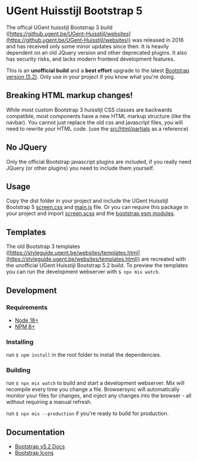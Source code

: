 # UGent Huisstijl Bootstrap 5

The offical UGent huisstijl Bootstrap 3 build ([https://github.ugent.be/UGent-Huisstijl/websites](https://github.ugent.be/UGent-Huisstijl/websites)) was released in 2016 and has received only some minor updates since then. It is heavily dependent on an old JQuery version and other deprecated plugins. It also has security risks, and lacks modern frontend development features.

This is an **unofficial build** and a **best effort** upgrade to the latest [Bootstrap version (5.2)](https://getbootstrap.com/docs/5.2/getting-started/introduction/). Only use in your project if you know what you're doing.

## Breaking HTML markup changes!
While most custom Bootstrap 3 huisstijl CSS classes are backwards compatible, most components have a new HTML markup structure (like the navbar). You cannot just replace the old css and javascript files, you will need to rewrite your HTML code. (use the [src/html/partials](https://github.ugent.be/Onderwijstechnologie/UGent-Huisstijl-Bootstrap5/blob/main/src/html/partials/) as a reference)

## No JQuery
Only the official Bootstrap javascript plugins are included, if you really need JQuery (or other plugins) you need to include them yourself.

## Usage
Copy the dist folder in your project and include the UGent Huisstijl Bootstrap 5 [screen.css](https://github.ugent.be/Onderwijstechnologie/UGent-Huisstijl-Bootstrap5/blob/main/dist/css/screen.css) and [main.js](https://github.ugent.be/Onderwijstechnologie/UGent-Huisstijl-Bootstrap5/blob/main/dist/js/main.js) file. Or you can require this package in your project and import [screen.scss](https://github.ugent.be/Onderwijstechnologie/UGent-Huisstijl-Bootstrap5/blob/main/src/scss/screen.scss) and the [bootstrap esm modules](https://github.ugent.be/Onderwijstechnologie/UGent-Huisstijl-Bootstrap5/blob/main/src/js/main.js). 

## Templates
The old Bootstrap 3 templates ([https://styleguide.ugent.be/websites/templates.html](https://styleguide.ugent.be/websites/templates.html)) are recreated with the unofficial UGent Huisstijl Bootstrap 5.2 build. 
To preview the templates you can run the development webserver with `$ npx mix watch`.

## Development
### Requirements
- [Node 18+](https://nodejs.org/en/)
- [NPM 8+](https://www.npmjs.com/)

### Installing
run `$ npm install` in the root folder to install the dependencies.

### Building
run `$ npx mix watch` to build and start a development webserver. Mix will recompile every time you change a file. Browsersync will automatically monitor your files for changes, and inject any changes into the browser - all without requiring a manual refresh.

run `$ npx mix --production` if you're ready to build for production.

## Documentation
- [Bootstrap v5.2 Docs](https://getbootstrap.com/docs/5.2/getting-started/introduction/)
- [Bootstrap Icons](https://icons.getbootstrap.com/)




